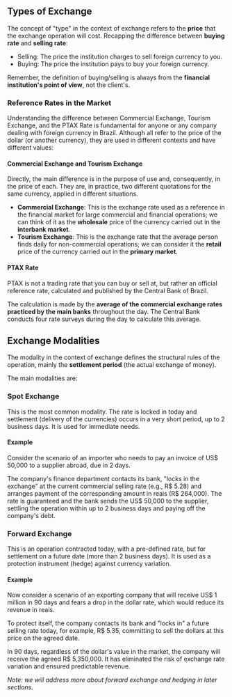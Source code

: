 ## Types of Exchange

The concept of "type" in the context of exchange refers to the **price** that the exchange operation will cost. Recapping the difference between **buying rate** and **selling rate**:

* Selling: The price the institution charges to sell foreign currency to you.
* Buying: The price the institution pays to buy your foreign currency.

Remember, the definition of buying/selling is always from the **financial institution's point of view**, not the client's.

### Reference Rates in the Market

Understanding the difference between Commercial Exchange, Tourism Exchange, and the PTAX Rate is fundamental for anyone or any company dealing with foreign currency in Brazil. Although all refer to the price of the dollar (or another currency), they are used in different contexts and have different values:

#### Commercial Exchange and Tourism Exchange

Directly, the main difference is in the purpose of use and, consequently, in the price of each. They are, in practice, two different quotations for the same currency, applied in different situations.

* **Commercial Exchange**: This is the exchange rate used as a reference in the financial market for large commercial and financial operations; we can think of it as the **wholesale** price of the currency carried out in the **interbank market**.
* **Tourism Exchange**: This is the exchange rate that the average person finds daily for non-commercial operations; we can consider it the **retail** price of the currency carried out in the **primary market**.

#### PTAX Rate

PTAX is not a trading rate that you can buy or sell at, but rather an official reference rate, calculated and published by the Central Bank of Brazil.

The calculation is made by the **average of the commercial exchange rates practiced by the main banks** throughout the day. The Central Bank conducts four rate surveys during the day to calculate this average.

## Exchange Modalities

The modality in the context of exchange defines the structural rules of the operation, mainly the **settlement period** (the actual exchange of money).

The main modalities are:

### Spot Exchange

This is the most common modality. The rate is locked in today and settlement (delivery of the currencies) occurs in a very short period, up to 2 business days. It is used for immediate needs.

#### Example

Consider the scenario of an importer who needs to pay an invoice of US$ 50,000 to a supplier abroad, due in 2 days.

The company's finance department contacts its bank, "locks in the exchange" at the current commercial selling rate (e.g., R$ 5.28) and arranges payment of the corresponding amount in reais (R$ 264,000). The rate is guaranteed and the bank sends the US$ 50,000 to the supplier, settling the operation within up to 2 business days and paying off the company's debt.

### Forward Exchange

This is an operation contracted today, with a pre-defined rate, but for settlement on a future date (more than 2 business days). It is used as a protection instrument (hedge) against currency variation.

#### Example

Now consider a scenario of an exporting company that will receive US$ 1 million in 90 days and fears a drop in the dollar rate, which would reduce its revenue in reais.

To protect itself, the company contacts its bank and "locks in" a future selling rate today, for example, R$ 5.35, committing to sell the dollars at this price on the agreed date.

In 90 days, regardless of the dollar's value in the market, the company will receive the agreed R$ 5,350,000. It has eliminated the risk of exchange rate variation and ensured predictable revenue.

_Note: we will address more about forward exchange and hedging in later sections._ 